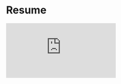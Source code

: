 # Resume 
![Haidar-Ali_Nehme_CV](https://github.com/HaidarAliN/Haidar-Ali_Nehme_CV/blob/main/Haidar-Ali_Nehme_CV.pdf)
